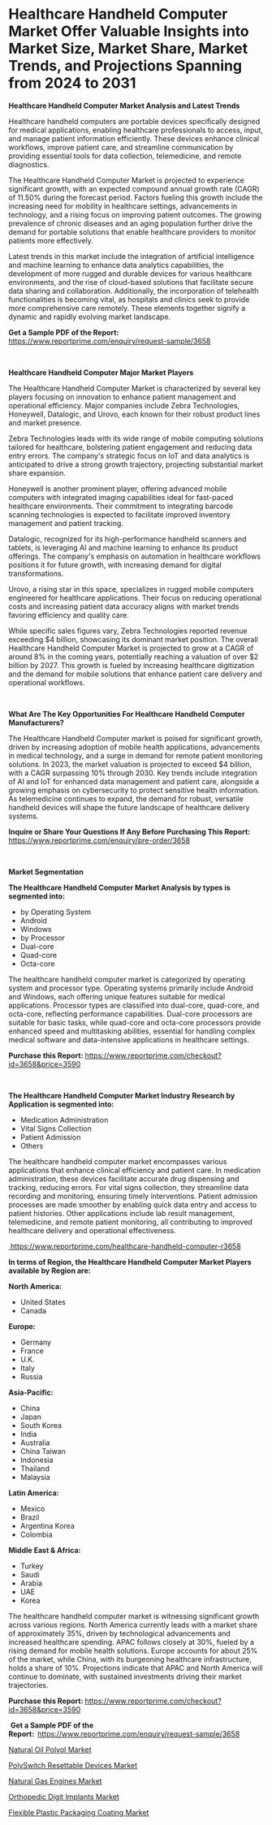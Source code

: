<p><h1>Healthcare Handheld Computer Market Offer Valuable Insights into Market Size, Market Share, Market Trends, and Projections Spanning from 2024 to 2031</h1></p><p><strong>Healthcare Handheld Computer Market Analysis and Latest Trends</strong></p>
<p><p>Healthcare handheld computers are portable devices specifically designed for medical applications, enabling healthcare professionals to access, input, and manage patient information efficiently. These devices enhance clinical workflows, improve patient care, and streamline communication by providing essential tools for data collection, telemedicine, and remote diagnostics.</p><p>The Healthcare Handheld Computer Market is projected to experience significant growth, with an expected compound annual growth rate (CAGR) of 11.50% during the forecast period. Factors fueling this growth include the increasing need for mobility in healthcare settings, advancements in technology, and a rising focus on improving patient outcomes. The growing prevalence of chronic diseases and an aging population further drive the demand for portable solutions that enable healthcare providers to monitor patients more effectively.</p><p>Latest trends in this market include the integration of artificial intelligence and machine learning to enhance data analytics capabilities, the development of more rugged and durable devices for various healthcare environments, and the rise of cloud-based solutions that facilitate secure data sharing and collaboration. Additionally, the incorporation of telehealth functionalities is becoming vital, as hospitals and clinics seek to provide more comprehensive care remotely. These elements together signify a dynamic and rapidly evolving market landscape.</p></p>
<p><strong>Get a Sample PDF of the Report:&nbsp;</strong> <a href="https://www.reportprime.com/enquiry/request-sample/3658?utm_campaign=2016&utm_medium=2&utm_source=Github&utm_content=ia&utm_term=24122024&utm_id=healthcare-handheld-computer">https://www.reportprime.com/enquiry/request-sample/3658</a></p>
<p>&nbsp;</p>
<p><strong>Healthcare Handheld Computer Major Market Players</strong></p>
<p><p>The Healthcare Handheld Computer Market is characterized by several key players focusing on innovation to enhance patient management and operational efficiency. Major companies include Zebra Technologies, Honeywell, Datalogic, and Urovo, each known for their robust product lines and market presence.</p><p>Zebra Technologies leads with its wide range of mobile computing solutions tailored for healthcare, bolstering patient engagement and reducing data entry errors. The company's strategic focus on IoT and data analytics is anticipated to drive a strong growth trajectory, projecting substantial market share expansion.</p><p>Honeywell is another prominent player, offering advanced mobile computers with integrated imaging capabilities ideal for fast-paced healthcare environments. Their commitment to integrating barcode scanning technologies is expected to facilitate improved inventory management and patient tracking.</p><p>Datalogic, recognized for its high-performance handheld scanners and tablets, is leveraging AI and machine learning to enhance its product offerings. The company's emphasis on automation in healthcare workflows positions it for future growth, with increasing demand for digital transformations.</p><p>Urovo, a rising star in this space, specializes in rugged mobile computers engineered for healthcare applications. Their focus on reducing operational costs and increasing patient data accuracy aligns with market trends favoring efficiency and quality care. </p><p>While specific sales figures vary, Zebra Technologies reported revenue exceeding $4 billion, showcasing its dominant market position. The overall Healthcare Handheld Computer Market is projected to grow at a CAGR of around 8% in the coming years, potentially reaching a valuation of over $2 billion by 2027. This growth is fueled by increasing healthcare digitization and the demand for mobile solutions that enhance patient care delivery and operational workflows.</p></p>
<p>&nbsp;</p>
<p><strong>What Are The Key Opportunities For Healthcare Handheld Computer Manufacturers?</strong></p>
<p><p>The Healthcare Handheld Computer market is poised for significant growth, driven by increasing adoption of mobile health applications, advancements in medical technology, and a surge in demand for remote patient monitoring solutions. In 2023, the market valuation is projected to exceed $4 billion, with a CAGR surpassing 10% through 2030. Key trends include integration of AI and IoT for enhanced data management and patient care, alongside a growing emphasis on cybersecurity to protect sensitive health information. As telemedicine continues to expand, the demand for robust, versatile handheld devices will shape the future landscape of healthcare delivery systems.</p></p>
<p><strong>Inquire or Share Your Questions If Any Before Purchasing This Report:</strong> <a href="https://www.reportprime.com/enquiry/pre-order/3658?utm_campaign=2016&utm_medium=2&utm_source=Github&utm_content=ia&utm_term=24122024&utm_id=healthcare-handheld-computer">https://www.reportprime.com/enquiry/pre-order/3658</a></p>
<p>&nbsp;</p>
<p><strong>Market Segmentation</strong></p>
<p><strong>The Healthcare Handheld Computer Market Analysis by types is segmented into:</strong></p>
<p><ul><li>by Operating System</li><li>Android</li><li>Windows</li><li>by Processor</li><li>Dual-core</li><li>Quad-core</li><li>Octa-core</li></ul></p>
<p><p>The healthcare handheld computer market is categorized by operating system and processor type. Operating systems primarily include Android and Windows, each offering unique features suitable for medical applications. Processor types are classified into dual-core, quad-core, and octa-core, reflecting performance capabilities. Dual-core processors are suitable for basic tasks, while quad-core and octa-core processors provide enhanced speed and multitasking abilities, essential for handling complex medical software and data-intensive applications in healthcare settings.</p></p>
<p><strong>Purchase this Report:&nbsp;</strong><a href="https://www.reportprime.com/checkout?id=3658&price=3590&utm_campaign=2016&utm_medium=2&utm_source=Github&utm_content=ia&utm_term=24122024&utm_id=healthcare-handheld-computer">https://www.reportprime.com/checkout?id=3658&price=3590</a></p>
<p>&nbsp;</p>
<p><strong>The Healthcare Handheld Computer Market Industry Research by Application is segmented into:</strong></p>
<p><ul><li>Medication Administration</li><li>Vital Signs Collection</li><li>Patient Admission</li><li>Others</li></ul></p>
<p><p>The healthcare handheld computer market encompasses various applications that enhance clinical efficiency and patient care. In medication administration, these devices facilitate accurate drug dispensing and tracking, reducing errors. For vital signs collection, they streamline data recording and monitoring, ensuring timely interventions. Patient admission processes are made smoother by enabling quick data entry and access to patient histories. Other applications include lab result management, telemedicine, and remote patient monitoring, all contributing to improved healthcare delivery and operational effectiveness.</p></p>
<p><a href="https://www.reportprime.com/healthcare-handheld-computer-r3658?utm_campaign=2016&utm_medium=2&utm_source=Github&utm_content=ia&utm_term=24122024&utm_id=healthcare-handheld-computer">&nbsp;https://www.reportprime.com/healthcare-handheld-computer-r3658</a></p>
<p><strong>In terms of Region, the Healthcare Handheld Computer Market Players available by Region are:</strong></p>
<p>
    <p> <strong> North America: </strong>
        <ul>
            <li>United States</li>
            <li>Canada</li>
        </ul>
        </p> 
    <p> <strong> Europe: </strong>
        <ul>
            <li>Germany</li>
            <li>France</li>
            <li>U.K.</li>
            <li>Italy</li>
            <li>Russia</li>
        </ul>
        </p> 
    <p> <strong> Asia-Pacific: </strong>
        <ul>
            <li>China</li>
            <li>Japan</li>
            <li>South Korea</li>
            <li>India</li>
            <li>Australia</li>
            <li>China Taiwan</li>
            <li>Indonesia</li>
            <li>Thailand</li>
            <li>Malaysia</li>
        </ul>
        </p> 
    <p> <strong> Latin America: </strong>
        <ul>
            <li>Mexico</li>
            <li>Brazil</li>
            <li>Argentina Korea</li>
            <li>Colombia</li>
        </ul>
        </p> 
    <p> <strong> Middle East & Africa: </strong>
        <ul>
            <li>Turkey</li>
            <li>Saudi</li>
            <li>Arabia</li>
            <li>UAE</li>
            <li>Korea</li>
        </ul>
    </p>
    </p>
<p><p>The healthcare handheld computer market is witnessing significant growth across various regions. North America currently leads with a market share of approximately 35%, driven by technological advancements and increased healthcare spending. APAC follows closely at 30%, fueled by a rising demand for mobile health solutions. Europe accounts for about 25% of the market, while China, with its burgeoning healthcare infrastructure, holds a share of 10%. Projections indicate that APAC and North America will continue to dominate, with sustained investments driving their market trajectories.</p></p>
<p><strong>Purchase this Report: </strong><a href="https://www.reportprime.com/checkout?id=3658&price=3590&utm_campaign=2016&utm_medium=2&utm_source=Github&utm_content=ia&utm_term=24122024&utm_id=healthcare-handheld-computer">https://www.reportprime.com/checkout?id=3658&price=3590</a></p>
<p>&nbsp;<strong>Get a Sample PDF of the Report:&nbsp;&nbsp;</strong><a href="https://www.reportprime.com/enquiry/request-sample/3658?utm_campaign=2016&utm_medium=2&utm_source=Github&utm_content=ia&utm_term=24122024&utm_id=healthcare-handheld-computer">https://www.reportprime.com/enquiry/request-sample/3658</a></p>
<p><strong></strong></p>
<p><p><a href="https://www.linkedin.com/pulse/natural-oil-polyol-market-trends-assessmentthe-markets-r2itf?utm_campaign=2016&utm_medium=2&utm_source=Github&utm_content=ia&utm_term=24122024&utm_id=healthcare-handheld-computer">Natural Oil Polyol Market</a></p><p><a href="https://www.linkedin.com/pulse/polyswitch-resettable-devices-market-research-industry-data-uqk0e?utm_campaign=2016&utm_medium=2&utm_source=Github&utm_content=ia&utm_term=24122024&utm_id=healthcare-handheld-computer">PolySwitch Resettable Devices Market</a></p><p><a href="https://www.linkedin.com/pulse/projected-growth-natural-gas-engines-market-94-cagr-from-rdgue?utm_campaign=2016&utm_medium=2&utm_source=Github&utm_content=ia&utm_term=24122024&utm_id=healthcare-handheld-computer">Natural Gas Engines Market</a></p><p><a href="https://www.linkedin.com/pulse/future-ready-strategic-insights-global-orthopedic-digit-implants-1s6hf?utm_campaign=2016&utm_medium=2&utm_source=Github&utm_content=ia&utm_term=24122024&utm_id=healthcare-handheld-computer">Orthopedic Digit Implants Market</a></p><p><a href="https://www.linkedin.com/pulse/flexible-plastic-packaging-coating-market-research-report-632ve?utm_campaign=2016&utm_medium=2&utm_source=Github&utm_content=ia&utm_term=24122024&utm_id=healthcare-handheld-computer">Flexible Plastic Packaging Coating Market</a></p></p>